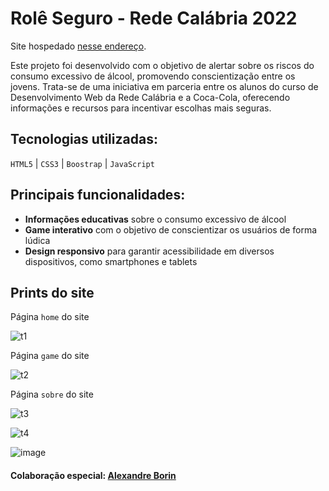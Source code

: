 # Rolê Seguro - Rede Calábria 2022

Site hospedado [nesse endereço](https://joaolandsmann.github.io/roleSeguro/).

Este projeto foi desenvolvido com o objetivo de alertar sobre os riscos do consumo excessivo de álcool, promovendo conscientização entre os jovens. Trata-se de uma iniciativa em parceria entre os alunos do curso de Desenvolvimento Web da Rede Calábria e a Coca-Cola, oferecendo informações e recursos para incentivar escolhas mais seguras.

## Tecnologias utilizadas:

`HTML5` | `CSS3` | `Boostrap` | `JavaScript`

## Principais funcionalidades:

- **Informações educativas** sobre o consumo excessivo de álcool
- **Game interativo** com o objetivo de conscientizar os usuários de forma lúdica
- **Design responsivo** para garantir acessibilidade em diversos dispositivos, como smartphones e tablets


## Prints do site

Página `home` do site

![t1](https://github.com/user-attachments/assets/217bf9ec-d167-4e22-b825-790a7a8a16d9)

Página `game` do site

![t2](https://github.com/user-attachments/assets/0de12f69-c91c-40fe-8ba5-8d088f7390f6)

Página `sobre` do site

![t3](https://github.com/user-attachments/assets/9cacefc1-559c-4b6a-bb2a-3b7776317c99)

![t4](https://github.com/user-attachments/assets/c98c835b-3e14-4398-bb7e-4c6828d7b1d7)

![image](https://github.com/user-attachments/assets/6ac0b565-070d-4a2b-9899-d931c7651a79)

#### Colaboração especial: [Alexandre Borin](https://github.com/ABorin0723)